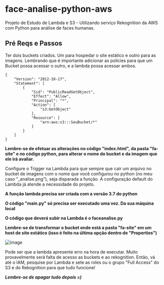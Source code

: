 # face-analise-python-aws
Projeto de Estudo de Lambda e S3 - Utilizando serviço Rekognition da AWS com Python para análise de faces humanas.

## Pré Reqs e Passos

Ter dois buckets criados. Um para hospedar o site estático e outro para as imagens. Lembrando que é importante adicionar as policies para que um Bucket possa acessar o outro, e a lambda possa acessar ambos.

```
{
    "Version": "2012-10-17",
    "Statement": [
        {
            "Sid": "PublicReadGetObject",
            "Effect": "Allow",
            "Principal": "*",
            "Action": [
                "s3:GetObject"
            ],
            "Resource": [
                "arn:aws:s3:::SeuBucket/*"
            ]
        }
    ]
}
```

**Lembre-se de efetuar as alterações no código "index.html", da pasta "fa-site" e no código python, para alterar o nome do bucket e da imagem que ele irá avaliar.**

Configure o Trigger na Lambda para que sempre que cair um arquivo no bucket de imagens com o nome que você configurou no python (no meu caso "_analise.png"), seja disparada a função. A configuração default do Lambda já atende a necessidade do projeto. 

**A função lambda precisa ser criada com a versão 3.7 do python**

**O código "main.py" só precisa ser executado uma vez. Da sua máquina local**

**O código que deverá subir na Lambda é o faceanalise.py**

**Lembre-se de transformar o bucket onde está a pasta "fa-site" em um host de site estático (isso é feito na última opção dentro de "Properties")**


![image](https://user-images.githubusercontent.com/34045906/199373607-b9942fa9-92f0-48ff-a9a4-c41b251d70a9.png)

Pode ser que a lambda apresente erro na hora de executar. Muito provavelmente será falta de acesso as buckets e ao rekognition. Então, vá até o IAM, pesquise por Lambda e sete as roles ou o grupo "Full Access" do S3 e do Rekognition para que tudo funcione!

***Lembre-se de apagar tudo depois =)*** 
